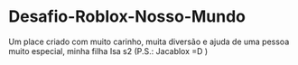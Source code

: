 # Desafio-Roblox-Nosso-Mundo
Um place criado com muito carinho, muita diversão e ajuda de uma pessoa muito especial, minha filha Isa s2 (P.S.: Jacablox =D )
